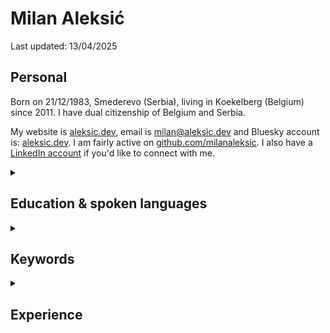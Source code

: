 # Milan Aleksić

Last updated: 13/04/2025

## Personal

Born on 21/12/1983, Smederevo (Serbia), living in Koekelberg (Belgium) since 2011. I have dual citizenship of Belgium and Serbia.

My website is [aleksic.dev](https://aleksic.dev), email is [milan@aleksic.dev](mailto:milan@aleksic.dev) and Bluesky account is: [aleksic.dev](https://bsky.app/profile/aleksic.dev).
I am fairly active on [github.com/milanaleksic](https://github.com/milanaleksic).
I also have a [LinkedIn account](https://www.linkedin.com/in/milanaleksic) if you'd like to connect with me.

<details><summary><h2>Education & spoken languages</h2></summary>

Dipl. Ing. Computer Science & Engineering (2008) from *University of Belgrade* (Serbia), Faculty of Electrical Engineering (ETF). “NARIC – Vlaanderen” [recognized my diploma as M.Sc.](https://aleksic.dev/public/cv-nostrification).

I can speak in the following languages: **Serbian** (mother tongue), **English** (fluent), **Dutch** ([C1 Effectiveness 1](https://aleksic.dev/public/cefr_en_overzicht_nt2_aanbod.pdf)), **French** (A2, basic level)

</details>

<details><summary><h2>Keywords</h2></summary>

Java, Go, AWS, Python, PostgreSQL, MySQL

</details>

<details><summary><h2>Experience</h2></summary>

<details><summary><h3>Senior Software Engineer @ Soda (Belgium)</h3></summary>

Place: **Remote/Brussels, Belgium**

Period: **2020-...**

Projects:

- soda.io Cloud Backend founding engineer (since late spring 2025 member of the platform "Foundational" team)
  + Programming languages: (mostly) Java, Python, Go
  + I was one of the first ("founding") engineers so I witnessed all the data quality product pivots & surprising platform usage patterns; I became the company backend & MySQL perf guy and introduced discipline in performance analysis and monitoring which helped the company grow 100x in customers and revenue over 5 years without high-profile incidents or downtime of the Soda Cloud product
- I made an internal tool (`dogo`) for DevOps tasks: feature flip management, backend runtime reconfiguration, deep incident analysis, prod environment access authz - v1 in Python, v2 in Go (using Soda Cloud backend/AWS/Okta/Datadog APIs, SQLite, Perfetto)
- Broad exposure to data sources while helping bootstrap [Soda SQL](https://github.com/sodadata/soda-sql): PostgreSQL, Redshift, Athena, Spark

</details>

<details><summary><h3>Expert Software Engineer @ TomTom (Belgium)</h3></summary>

Place: **Ghent, Belgium**

Period: **2017-2020**

#### CCE Team

Feature development and maintenance of various core systems and applications in *MPU Core Coverage Creation & Extension* team

Projects:

- *MLF library*: authored code-generated Java wrapper around GDAL OpenFileGDB (later extended to PostGIS and GeoPackage).
  + Custom ANTLR grammar for extended validation, Python/Markdown doc generator
- *Sinatra*: Led migration of a complex process into AWS for GIS source data digestion
  + PostgreSQL RDS, Spring Boot 2, SQS, ECS, Terraform, Vue.js
- *Pupin*: created machine learning cloud service for data classification (plural junctions problem)
  + Training: PostGIS, Python, Scikit-Learn, XGBoost, (Geo)Pandas, Jupyter
  + Online+Batch prediction: Terraform / AWS ECS, Spring Boot 2, XGBoost, REST
- *Dumbo*: migration of internal heavily used batch processing tool into the cloud
  + AWS Batch, ECS, PostgreSQL, S3, X-Ray; Spring Boot 2, Terraform, Python, Jenkins
- *Excelsior*: process orchestration service
  + [States Language implementation](https://states-language.net/spec.html) (spec only), ECS+Lambda, Java 11, Python 3

#### Hermes team

Feature development on new long-term systems and applications in *Hermes* team

Projects:

- *Nozem*: always-up-to-date OpenStreetMap ingestion service into core TomTom data layer
  + Kafka, PostgreSQL, Python, Spring Boot, Jenkins
- *Lego*: automated OpenStreetMap features ingestion
  + Kubernetes on Azure Cloud, Python, Java, QGIS Python plugins

</details>

<details><summary><h3>{Senior, Lead} Software Engineer @ Basware (Belgium)</h3></summary>

Place: **Aalst, Belgium**

Period: **2013-2017**

Projects:

- *Basware Network Portal*: Full-stack development role on online and internal services
  + Tech stack: Play2, Scala, Java8, MongoDB, Spring, Chef, Go
  + Rewritten core validation business rules implementation (Java)
- *Basware e-Archiving*: DevOps lead-in-charge and one of lead developers
  + Tech stack: CloudFormation, Jenkins, Bash, AWS CLI
  + Cloud stack: Java Lambda functions, API GW, S3, DynamoDB, SQS, Splunk
- *Norsu* (Groovy, Cucumber, Gradle): Cross-systems end-to-end testing
- Business Metrics dashboards (Akka and Dashing.io)
- Migration of legacy Resin applications to Tomcat cluster
  + Oracle DB, JSP, RMI, Ant, Tomcat, Apache2
- *HAL9000* (Golang): Flowdock bot (CI/CD automation helper for 100+ developers)

</details>
  
<details><summary><h3>Previous work experience</h3></summary>

<p><footer>Only the last 10 years are listed in details - let's chat if you want more details about things in this list.</footer></p>
  
**2014**: Freelance Consultant (remote) @ Gtech UK (_Brussels, Belgium_)

**2011-2013**: Software consultant @ Cronos (Belgium) (_Brussels, Belgium_)
  
**2009-2011**: Software Engineer II @ Gtech G2 Sports Betting (_Belgrade, Serbia_)

**2007-2009**: Java Developer @ Arius (_Belgrade, Serbia_)

**2006**: Intern software developer @ ESAProjekt (_Katowice, Poland_)

</details>

<details><summary><h2>Selected open source projects</h2></summary>

- [Advent of Code 2023](https://github.com/milanaleksic/adventofcode2023) (Zig)
- [Github Helper CLI](https://github.com/milanaleksic/ghh) (Rust, Github API)
  + epic issues dependency graph handling, branch names and other "my flow" helpers
- [Personal Web site](https://github.com/milanaleksic/man-website) (Hugo, Cloudflare Pages)
- [Advent of Code 2018](https://github.com/milanaleksic/adventofcode2018) (Go)
- [gomakefiles](https://github.com/milanaleksic/gomakefiles) (Makefile, Bash)
  + Reusable Makefile files which allow cross CI/CD Go compilation with many useful tools
- [Igor](https://github.com/milanaleksic/igor) (Go Lambda, Vue.js, Google+, CloudFront, Cognito, DynamoDB)
  + “I am away” Flowdock bot, deployed via Semaphore.ci + CloudFormation

</details>

<details><summary><h2>Selected closed source personal projects</h2></summary>

- Home Laboratory
  + Hybrid cluster (aarch64/amd64, debian/ubuntu, RPis/NUC Proxmox, home/Oracle Cloud) connected using Tailscale, and with a Synology NAS.
  + Infra as code: Ansible for foundational setup of bare new nodes, HashiCorp Nomad+Consul for container scheduling (40+ services like Gitea, Minecraft, yarr, etc.)
  + Monitoring via Grafana, InfluxDB, Loki and Tempo
- Thought Train (Go, PostgreSQL, ANTLR, NATS, Vue.js / htmx, Svelte, Flutter, Bootstrap)
  + Feature-rich web page content extraction & book annotation distributed service
  + Search Query grammar, Pulumi-based AWS cloud setup
  + mobile applications (Android, iOS) and Chrome Extension
- Batler (Go)
  + Telegram bot I use for home automation tasks like turning on/off my workhorse laptop, Windows VM and main notification pipeline
- Novinarnica (Go, Google OAuth, Batler)
  + Content crawler and CBR packager of magazines from www.novinarnica.net

</details>

<details><summary><h2>Miscellaneous</h2></summary>

### Public talks

- (BeScala) [Introducing a reactive Scala-Akka based system in a Java centric company](http://www.meetup.com/BeScala/events/220967046/) with Jeroen Verellen, 2015

</details>
